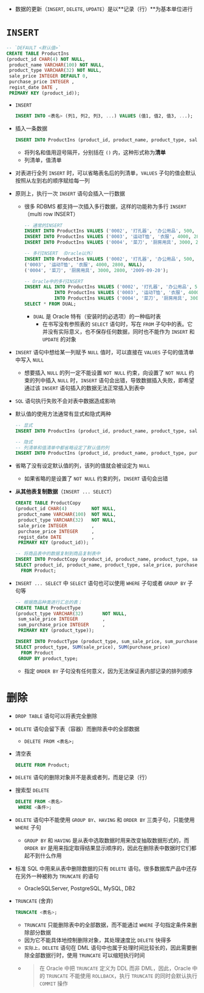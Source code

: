 - 数据的更新（`INSERT`, `DELETE`, `UPDATE`）是以**记录（行）**为基本单位进行
# `INSERT`

```sql
-- `DEFAULT <默认值>`
CREATE TABLE ProductIns
(product_id CHAR(4) NOT NULL,
 product_name VARCHAR(100) NOT NULL,
 product_type VARCHAR(32) NOT NULL,
 sale_price INTEGER DEFAULT 0,
 purchase_price INTEGER ,
 regist_date DATE ,
 PRIMARY KEY (product_id));
```

- `INSERT`

    ```sql
    INSERT INTO <表名> (列1, 列2, 列3, ...) VALUES (值1, 值2, 值3, ...);
    ```

- 插入一条数据

    ```sql
    INSERT INTO ProductIns (product_id, product_name, product_type, sale_price, purchase_price, regist_date) VALUES ('0001', 'T恤衫', '衣服', 1000, 500, '2009-09-20');
    ```

    - 将列名和值用逗号隔开，分别括在 `()` 内，这种形式称为**清单**
    - 列清单，值清单
- 对表进行全列 `INSERT` 时，可以省略表名后的列清单，`VALUES` 子句的值会默认按照从左到右的顺序赋给每一列
- 原则上，执行一次 `INSERT` 语句会插入一行数据
    - 很多 RDBMS 都支持一次插入多行数据，这样的功能称为多行 `INSERT`（multi row INSERT）

        ```sql
        -- 通常的INSERT
        INSERT INTO ProductIns VALUES ('0002', '打孔器', '办公用品', 500, 320, '2009-09-11');
        INSERT INTO ProductIns VALUES ('0003', '运动T恤', '衣服', 4000, 2800, NULL);
        INSERT INTO ProductIns VALUES ('0004', '菜刀', '厨房用具', 3000, 2800, '2009-09-20');

        -- 多行INSERT （Oracle以外）
        INSERT INTO ProductIns VALUES ('0002', '打孔器', '办公用品', 500, 320, '2009-09-11'),
        ('0003', '运动T恤', '衣服', 4000, 2800, NULL),
        ('0004', '菜刀', '厨房用具', 3000, 2800, '2009-09-20');

        -- Oracle中的多行INSERT
        INSERT ALL INTO ProductIns VALUES ('0002', '打孔器', '办公用品', 500, 320, '2009-09-11')
                   INTO ProductIns VALUES ('0003', '运动T恤', '衣服', 4000, 2800, NULL)
                   INTO ProductIns VALUES ('0004', '菜刀', '厨房用具', 3000, 2800, '2009-09-20')
        SELECT * FROM DUAL;
        ```

        - `DUAL` 是 Oracle 特有（安装时的必选项）的一种临时表
            - 在书写没有参照表的 `SELECT` 语句时，写在 `FROM` 子句中的表。它并没有实际意义，也不保存任何数据，同时也不能作为 `INSERT` 和 `UPDATE` 的对象
- `INSERT` 语句中想给某一列赋予 `NULL` 值时，可以直接在 `VALUES` 子句的值清单中写入 `NULL`
    - 想要插入 `NULL` 的列一定不能设置 `NOT NULL` 约束，向设置了 `NOT NULL` 约束的列中插入 `NULL` 时，`INSERT` 语句会出错，导致数据插入失败，即希望通过该 `INSERT` 语句插入的数据无法正常插入到表中
- `SQL` 语句执行失败不会对表中数据造成影响
- 默认值的使用方法通常有显式和隐式两种

    ```sql
    -- 显式
    INSERT INTO ProductIns (product_id, product_name, product_type, sale_price, purchase_price, regist_date) VALUES ('0007', '擦菜板', '厨房用具', DEFAULT, 790, '2009-04-28');

    -- 隐式
    -- 列清单和值清单中都省略设定了默认值的列
    INSERT INTO ProductIns (product_id, product_name, product_type, purchase_price, regist_date) VALUES ('0007', '擦菜板', '厨房用具', 790, '2009-04-28');
    ```

- 省略了没有设定默认值的列，该列的值就会被设定为 `NULL`
    - 如果省略的是设置了 `NOT NULL` 约束的列，`INSERT` 语句会出错
- **从其他表复制数据**（`INSERT ... SELECT`）

    ```sql
    CREATE TABLE ProductCopy
    (product_id CHAR(4)         NOT NULL,
     product_name VARCHAR(100)  NOT NULL,
     product_type VARCHAR(32)   NOT NULL,
     sale_price INTEGER         ,
     purchase_price INTEGER     ,
     regist_date DATE           ,
     PRIMARY KEY (product_id));

    -- 将商品表中的数据复制到商品复制表中
    INSERT INTO ProductCopy (product_id, product_name, product_type, sale_price, purchase_price, regist_date)
    SELECT product_id, product_name, product_type, sale_price, purchase_price, regist_date
      FROM Product;
    ```

- `INSERT ... SELECT` 中 `SELECT` 语句也可以使用 `WHERE` 子句或者 `GROUP BY` 子句等

    ```sql
    -- 根据商品种类进行汇总的表；
    CREATE TABLE ProductType
    (product_type VARCHAR(32)       NOT NULL,
     sum_sale_price INTEGER         ,
     sum_purchase_price INTEGER     ,
     PRIMARY KEY (product_type));

    INSERT INTO ProductType (product_type, sum_sale_price, sum_purchase_price)
    SELECT product_type, SUM(sale_price), SUM(purchase_price)
      FROM Product
     GROUP BY product_type;
    ```

    - 指定 `ORDER BY` 子句没有任何意义，因为无法保证表内部记录的排列顺序
# 删除
- `DROP TABLE` 语句可以将表完全删除
- `DELETE` 语句会留下表（容器）而删除表中的全部数据
    - `DELETE FROM <表名>;`
- 清空表

    ```sql
    DELETE FROM Product;
    ```

- `DELETE` 语句的删除对象并不是表或者列，而是记录（行）
- 搜索型 `DELETE`

    ```sql
    DELETE FROM <表名>
     WHERE <条件>;
    ```

- `DELETE` 语句中不能使用 `GROUP BY`、`HAVING` 和 `ORDER BY` 三类子句，只能使用 `WHERE` 子句
    - `GROUP BY` 和 `HAVING` 是从表中选取数据时用来改变抽取数据形式的，而 `ORDER BY` 是用来指定取得结果显示顺序的，因此在删除表中数据时它们都起不到什么作用
- 标准 SQL 中用来从表中删除数据的只有 `DELETE` 语句。很多数据库产品中还存在另外一种被称为 `TRUNCATE` 的语句
    - OracleSQLServer, PostgreSQL, MySQL, DB2
- `TRUNCATE` (舍弃)

    ```sql
    TRUNCATE <表名>;
    ```

    - `TRUNCATE` 只能删除表中的全部数据，而不能通过 `WHERE` 子句指定条件来删除部分数据
    - 因为它不能具体地控制删除对象，其处理速度比 `DELETE` 快得多
    - `实际上，DELETE` 语句在 DML 语句中也属于处理时间比较长的，因此需要删除全部数据行时，使用 `TRUNCATE` 可以缩短执行时间
    - > 在 Oracle 中把 `TRUNCATE` 定义为 DDL 而非 DML，因此，Oracle 中的 `TRUNCATE` 不能使用 `ROLLBACK`，执行 `TRUNCATE` 的同时会默认执行 `COMMIT` 操作
